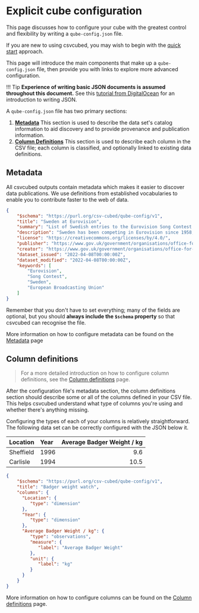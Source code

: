 # Explicit cube configuration

This page discusses how to configure your cube with the greatest control and flexibility by writing a `qube-config.json` file.

If you are new to using csvcubed, you may wish to begin with the [quick start](../../../quick-start/index.md) approach.

This page will introduce the main components that make up a `qube-config.json` file, then provide you with links to
explore more advanced configuration.

!!! Tip
    **Experience of writing basic JSON documents is assumed throughout this document.**
    See this [tutorial from DigitalOcean](https://www.digitalocean.com/community/tutorials/an-introduction-to-json) for
    an introduction to writing JSON.

A `qube-config.json` file has two primary sections:

1. [**Metadata**](#metadata)
   This section is used to describe the data set's catalog information to aid discovery and to provide provenance and
   publication information.
2. [**Column Definitions**](#column-definitions)
   This section is used to describe each column in the CSV file; each column is classified, and optionally linked to
   existing data definitions.

## Metadata

All csvcubed outputs contain metadata which makes it easier to discover data publications. We use definitions from
established vocabularies to enable you to contribute faster to the web of data.

```json
{
    "$schema": "https://purl.org/csv-cubed/qube-config/v1",
    "title": "Sweden at Eurovision",
    "summary": "List of Swedish entries to the Eurovision Song Contest since 1958.",
    "description": "Sweden has been competing in Eurovision since 1958, with an enviable track record of wins. This dataset covers all contests since 1958, their artists, the song names, language (if mono-lingual), and some observations covering points in final, rank in final, and number of artists on stage. Data originally sourced from https://en.wikipedia.org/w/index.php?title=Sweden_in_the_Eurovision_Song_Contest&oldid=1081060799 and https://sixonstage.com/",
    "license": "https://creativecommons.org/licenses/by/4.0/",
    "publisher": "https://www.gov.uk/government/organisations/office-for-national-statistics",
    "creator": "https://www.gov.uk/government/organisations/office-for-national-statistics",
    "dataset_issued": "2022-04-08T00:00:00Z",
    "dataset_modified": "2022-04-08T00:00:00Z",
    "keywords": [
        "Eurovision",
        "Song Contest",
        "Sweden",
        "European Broadcasting Union"
    ]
}
```

Remember that you don't have to set everything; many of the fields are optional, but you should **always include the
`$schema` property** so that csvcubed can recognise the file.

More information on how to configure metadata can be found on the [Metadata](./metadata.md) page

## Column definitions

> For a more detailed introduction on how to configure column definitions, see the
> [Column definitions](./columns/index.md) page.

After the configuration file's metadata section, the column definitions section should describe some or all of the
columns defined in your CSV file. This helps csvcubed understand what type of columns you're using and whether there's
anything missing.

Configuring the types of each of your columns is relatively straightforward. The following data set can be correctly
configured with the JSON below it.

| Location  | Year | Average Badger Weight / kg |
|:----------|:-----|---------------------------:|
| Sheffield | 1996 | 9.6                        |
| Carlisle  | 1994 | 10.5                       |

```json
{
    "$schema": "https://purl.org/csv-cubed/qube-config/v1",
    "title": "Badger weight watch",
    "columns": {
      "Location": {
         "type": "dimension"
      },
      "Year": {
         "type": "dimension"
      },
      "Average Badger Weight / kg": {
         "type": "observations",
         "measure": {
            "label": "Average Badger Weight"
         },
         "unit": {
            "label": "kg"
         }
      }
    }
}
```

More information on how to configure columns can be found on the [Column definitions](./columns/index.md) page.
